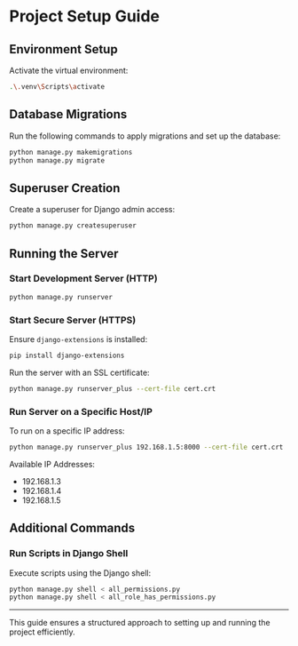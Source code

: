 # Project Setup Guide

## Environment Setup

Activate the virtual environment:
```sh
.\.venv\Scripts\activate
```

## Database Migrations
Run the following commands to apply migrations and set up the database:
```sh
python manage.py makemigrations
python manage.py migrate
```

## Superuser Creation
Create a superuser for Django admin access:
```sh
python manage.py createsuperuser
```

## Running the Server

### Start Development Server (HTTP)
```sh
python manage.py runserver
```

### Start Secure Server (HTTPS)
Ensure `django-extensions` is installed:
```sh
pip install django-extensions
```
Run the server with an SSL certificate:
```sh
python manage.py runserver_plus --cert-file cert.crt
```

### Run Server on a Specific Host/IP
To run on a specific IP address:
```sh
python manage.py runserver_plus 192.168.1.5:8000 --cert-file cert.crt
```
Available IP Addresses:
- 192.168.1.3
- 192.168.1.4
- 192.168.1.5

## Additional Commands

### Run Scripts in Django Shell
Execute scripts using the Django shell:
```sh
python manage.py shell < all_permissions.py
python manage.py shell < all_role_has_permissions.py
```

---
This guide ensures a structured approach to setting up and running the project efficiently.

